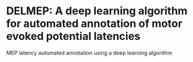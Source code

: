 # DELMEP: A deep learning algorithm for automated annotation of motor evoked potential latencies

MEP latency automated annotation using a deep learning algorithm
